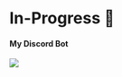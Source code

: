 # In-Progress 👋 

#### My Discord Bot
<a href="https://top.gg/bot/899823453383852092">
  <img src="https://top.gg/api/widget/899823453383852092.svg">
</a>
